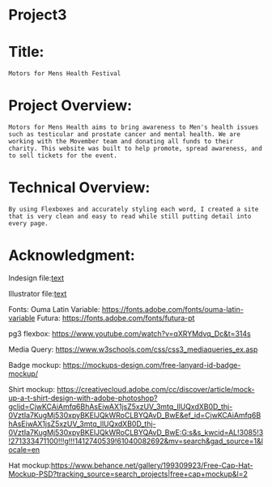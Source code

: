 # Project3
 
# Title:

	Motors for Mens Health Festival

# Project Overview:

	Motors for Mens Health aims to bring awareness to Men's health issues such as testicular and prostate cancer and mental health. We are working with the Movember team and donating all funds to their charity. This website was built to help promote, spread awareness, and to sell tickets for the event. 

# Technical Overview:

    By using Flexboxes and accurately styling each word, I created a site that is very clean and easy to read while still putting detail into every page. 

# Acknowledgment: 

Indesign file:[text](<../../../Desktop/Design/WEBSITE DESIGN/Project3/Hudson_M_DES228_ProjectThreeBrandGuide.indd>)

Illustrator file:[text](<../../../Desktop/Design/WEBSITE DESIGN/Project3/project3mockups.ai>)

Fonts:
 Ouma Latin Variable: https://fonts.adobe.com/fonts/ouma-latin-variable
Futura: https://fonts.adobe.com/fonts/futura-pt


pg3 flexbox: https://www.youtube.com/watch?v=qXRYMdvq_Dc&t=314s

Media Query: https://www.w3schools.com/css/css3_mediaqueries_ex.asp

Badge mockup: https://mockups-design.com/free-lanyard-id-badge-mockup/

Shirt mockup: https://creativecloud.adobe.com/cc/discover/article/mock-up-a-t-shirt-design-with-adobe-photoshop?gclid=CjwKCAiAmfq6BhAsEiwAX1jsZ5xzUV_3mtq_llUQxdXB0D_thj-0VztIa7KugMj530xpyBKElJQkWRoCLBYQAvD_BwE&ef_id=CjwKCAiAmfq6BhAsEiwAX1jsZ5xzUV_3mtq_llUQxdXB0D_thj-0VztIa7KugMj530xpyBKElJQkWRoCLBYQAvD_BwE:G:s&s_kwcid=AL!3085!3!271333471100!!!g!!!1412740539!61040082692&mv=search&gad_source=1&locale=en

Hat mockup:https://www.behance.net/gallery/199309923/Free-Cap-Hat-Mockup-PSD?tracking_source=search_projects|free+cap+mockup&l=2 